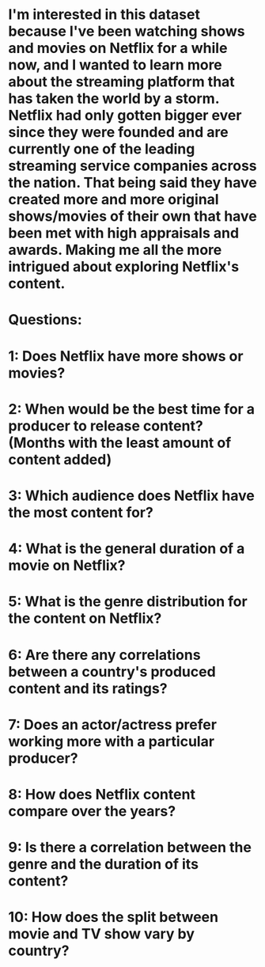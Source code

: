 # I'm interested in this dataset because I've been watching shows and movies on Netflix for a while now, and I wanted to learn more about the streaming platform that has taken the world by a storm. Netflix had only gotten bigger ever since they were founded and are currently one of the leading streaming service companies across the nation. That being said they have created more and more original shows/movies of their own that have been met with high appraisals and awards. Making me all the more intrigued about exploring Netflix's content. 

# Questions:
# 1: Does Netflix have more shows or movies?
# 2: When would be the best time for a producer to release content? (Months with the least amount of content added)
# 3: Which audience does Netflix have the most content for? 
# 4: What is the general duration of a movie on Netflix?
# 5: What is the genre distribution for the content on Netflix?
# 6: Are there any correlations between a country's produced content and its ratings?
# 7: Does an actor/actress prefer working more with a particular producer?
# 8: How does Netflix content compare over the years?
# 9: Is there a correlation between the genre and the duration of its content?
# 10: How does the split between movie and TV show vary by country? 
